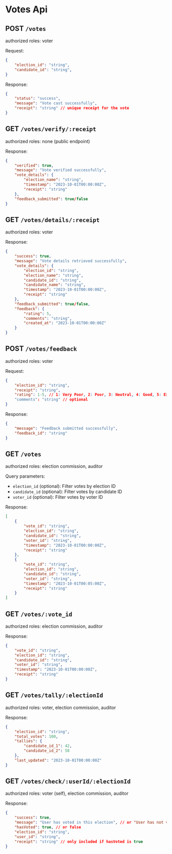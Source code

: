 # **Votes Api**

## POST `/votes`

authorized roles: voter

Request:

```json
{
    "election_id": "string",
    "candidate_id": "string",
}
```

Response:

```json
{
    "status": "success",
    "message": "Vote cast successfully",
    "receipt": "string" // unique receipt for the vote
}
```

## GET `/votes/verify/:receipt`

authorized roles: none (public endpoint)

Response:

```json
{
    "verified": true,
    "message": "Vote verified successfully",
    "vote_details": {
        "election_name": "string",
        "timestamp": "2023-10-01T00:00:00Z",
        "receipt": "string"
    },
    "feedback_submitted": true/false
}
```

## GET `/votes/details/:receipt`

authorized roles: voter

Response:

```json
{
    "success": true,
    "message": "Vote details retrieved successfully",
    "vote_details": {
        "election_id": "string",
        "election_name": "string",
        "candidate_id": "string",
        "candidate_name": "string",
        "timestamp": "2023-10-01T00:00:00Z",
        "receipt": "string"
    },
    "feedback_submitted": true/false,
    "feedback": {
        "rating": 5,
        "comments": "string",
        "created_at": "2023-10-01T00:00:00Z"
    }
}
```

## POST `/votes/feedback`

authorized roles: voter

Request:

```json
{
    "election_id": "string",
    "receipt": "string",
    "rating": 1-5, // 1: Very Poor, 2: Poor, 3: Neutral, 4: Good, 5: Excellent
    "comments": "string" // optional
}
```

Response:

```json
{
    "message": "Feedback submitted successfully",
    "feedback_id": "string"
}
```

## GET `/votes`

authorized roles: election commission, auditor

Query parameters:

- `election_id` (optional): Filter votes by election ID
- `candidate_id` (optional): Filter votes by candidate ID
- `voter_id` (optional): Filter votes by voter ID

Response:

```json
[
    {
        "vote_id": "string",
        "election_id": "string",
        "candidate_id": "string",
        "voter_id": "string",
        "timestamp": "2023-10-01T00:00:00Z",
        "receipt": "string"
    },
    {
        "vote_id": "string",
        "election_id": "string",
        "candidate_id": "string",
        "voter_id": "string",
        "timestamp": "2023-10-01T00:05:00Z",
        "receipt": "string"
    }
]
```

## GET `/votes/:vote_id`

authorized roles: election commission, auditor

Response:

```json
{
    "vote_id": "string",
    "election_id": "string",
    "candidate_id": "string",
    "voter_id": "string",
    "timestamp": "2023-10-01T00:00:00Z",
    "receipt": "string"
}
```

## GET `/votes/tally/:electionId`

authorized roles: voter, election commission, auditor

Response:

```json
{
    "election_id": "string",
    "total_votes": 100,
    "tallies": {
        "candidate_id_1": 42,
        "candidate_id_2": 58
    },
    "last_updated": "2023-10-01T00:00:00Z"
}
```

## GET `/votes/check/:userId/:electionId`

authorized roles: voter (self), election commission, auditor

Response:

```json
{
    "success": true,
    "message": "User has voted in this election", // or "User has not voted in this election"
    "hasVoted": true, // or false
    "election_id": "string",
    "user_id": "string",
    "receipt": "string" // only included if hasVoted is true
}
```

